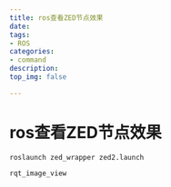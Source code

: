 ```yaml
---
title: ros查看ZED节点效果
date:
tags: 
- ROS
categories:
- command
description:
top_img: false

---
```


# ros查看ZED节点效果



```shell
roslaunch zed_wrapper zed2.launch

rqt_image_view
```



